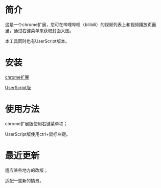 # 简介

这是一个chrome扩展，您可在哔哩哔哩（bilibili）的视频列表上和视频播放页面里，通过右键菜单来获取封面大图。

本工具同时也有UserScript版本。

# 安装

[chrome扩展](https://chrome.google.com/webstore/detail/egodkcidolldembjebmiepoibpahmllh)

[UserScript版](https://greasyfork.org/zh-CN/scripts/30714)

# 使用方法

chrome扩展版使用右键菜单项；

UserScript版使用ctrl+鼠标左键。

# 最近更新

适应某些地方的改版；

适配一些新的情景。
